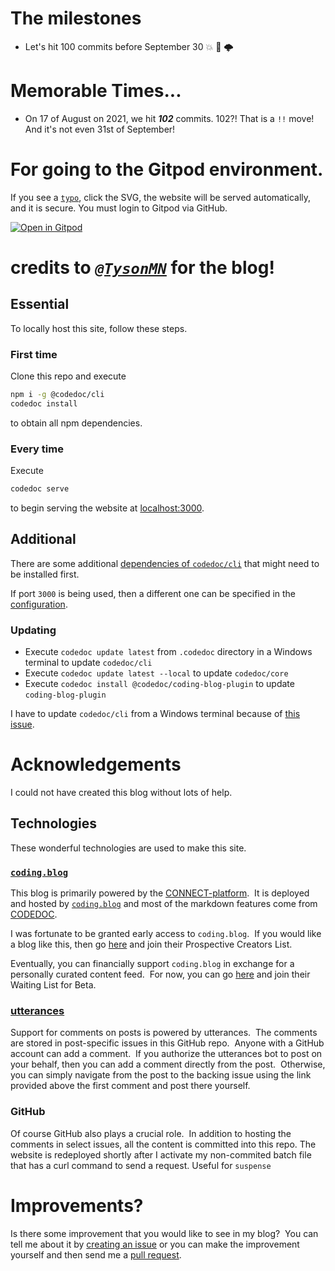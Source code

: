 <!-- We will hit 100 commits in one WEEK?! I have 75 commits ALREADY?! OH. MY. GOD. -->
# The milestones
- Let's hit 100 commits before September 30 :boom: :rocket: 🌩️
# Memorable Times...

- On 17 of August on 2021, we hit ***102*** commits. 102?! That is a `!!` move! And it's not even 31st of September!


# For going to the Gitpod environment.

If you see a [`typo`](https://github.com/im-coder-lg/coder-lg-blog-codedoc/blob/master/README.md#improvements), click the SVG, the website will be served automatically, and it is secure. You must login to Gitpod via GitHub.

[![Open in Gitpod](https://gitpod.io/button/open-in-gitpod.svg)](https://gitpod.io/#https://github.com/im-coder-lg/coder-lg-blog-codedoc)

# credits to [***`@TysonMN`***](https://GitHub.com/TysonMN) for the blog!

## Essential

To locally host this site, follow these steps.

### First time

Clone this repo and execute
```bash
npm i -g @codedoc/cli
codedoc install
```

to obtain all npm dependencies.

### Every time

Execute
```bash
codedoc serve
```

to begin serving the website at [localhost:3000](http://localhost:3000).

## Additional

There are some additional [dependencies of `codedoc/cli`](https://codedoc.cc/docs/cli#cli) that might need to be installed first.

If port `3000` is being used, then a different one can be specified in the [configuration](https://codedoc.cc/docs/config/overview#available-properties).

### Updating

- Execute `codedoc update latest` from `.codedoc` directory in a Windows terminal to update `codedoc/cli`
- Execute `codedoc update latest --local` to update `codedoc/core`
- Execute `codedoc install @codedoc/coding-blog-plugin` to update `coding-blog-plugin`

I have to update `codedoc/cli` from a Windows terminal because of [this issue](https://github.com/CONNECT-platform/codedoc/issues/22).

# Acknowledgements

I could not have created this blog without lots of help.

## Technologies

These wonderful technologies are used to make this site.

### [`coding.blog`](https://coding.blog)

This blog is primarily powered by the [CONNECT-platform](https://github.com/CONNECT-platform).  It is deployed and hosted by [`coding.blog`](https://coding.blog) and most of the markdown features come from [CODEDOC](https://codedoc.cc/).

I was fortunate to be granted early access to `coding.blog`.  If you would like a blog like this, then go [here](https://coding.blog/#how-to-get-there) and join their Prospective Creators List.

Eventually, you can financially support `coding.blog` in exchange for a personally curated content feed.  For now, you can go [here](https://coding.blog/#how-to-get-there) and join their Waiting List for Beta.

### [utterances](https://utteranc.es/)

Support for comments on posts is powered by utterances.  The comments are stored in post-specific issues in this GitHub repo.  Anyone with a GitHub account can add a comment.  If you authorize the utterances bot to post on your behalf, then you can add a comment directly from the post.  Otherwise, you can simply navigate from the post to the backing issue using the link provided above the first comment and post there yourself.

### GitHub

Of course GitHub also plays a crucial role.  In addition to hosting the comments in select issues, all the content is committed into this repo.  The website is redeployed shortly after I activate my non-commited batch file that has a curl command to send a request. Useful for `suspense`

# Improvements?

Is there some improvement that you would like to see in my blog?  You can tell me about it by [creating an issue](https://github.com/coder-lg/coder-lg-blog-codedoc/issues/new) or you can make the improvement yourself and then send me a [pull request](https://github.com/coder-lg-blog-codedoc/compare).

